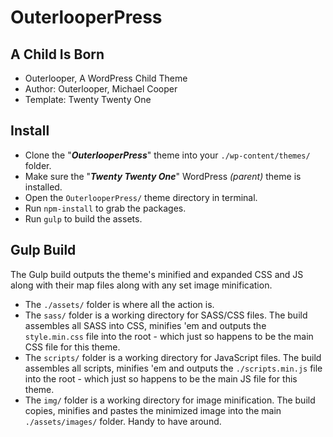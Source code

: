# OuterlooperPress

## A Child Is Born

- Outerlooper, A WordPress Child Theme
- Author: Outerlooper, Michael Cooper
- Template: Twenty Twenty One

## Install

- Clone the "***OuterlooperPress***" theme into your `./wp-content/themes/` folder.
- Make sure the "***Twenty Twenty One***" WordPress *(parent)* theme is installed.
- Open the `OuterlooperPress/` theme directory in terminal.
- Run `npm-install` to grab the packages.
- Run `gulp` to build the assets.

## Gulp Build

The Gulp build outputs the theme's minified and expanded CSS and JS along with their map files along with any set image minification.

- The `./assets/` folder is where all the action is.
- The `sass/` folder is a working directory for SASS/CSS files. The build assembles all SASS into CSS, minifies 'em and outputs the `style.min.css` file into the root - which just so happens to be the main CSS file for this theme.
- The `scripts/` folder is a working directory for JavaScript files. The build assembles all scripts, minifies 'em and outputs the `./scripts.min.js` file into the root - which just so happens to be the main JS file for this theme.
- The `img/` folder is a working directory for image minification. The build copies, minifies and pastes the minimized image into the main `./assets/images/` folder. Handy to have around.

